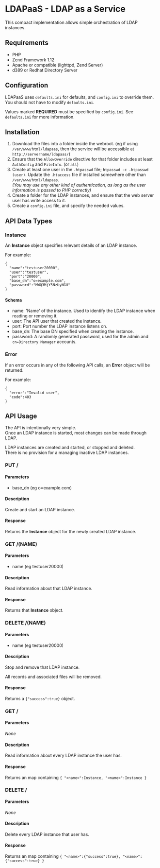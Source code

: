 # LDAPaaS - LDAP as a Service

This compact implementation allows simple orchestration of LDAP instances.

## Requirements

 - PHP
 - Zend Framework 1.12
 - Apache or compatible (lighttpd, Zend Server)
 - d389 or Redhat Directory Server

## Configuration

LDAPaaS uses `defaults.ini` for defaults, and `config.ini` to override them. You should not have to modify `defaults.ini`.

Values marked __REQUIRED__ must be specified by `config.ini`. See `defaults.ini` for more information.

## Installation

1. Download the files into a folder inside the webroot. (eg if using `/var/www/html/ldapaas`, then the service will be accessible at `http://servername/ldapaas/`)
2. Ensure that the `AllowOverride` directive for that folder includes at least `AuthConfig` and `FileInfo`. (or `all`) 
3. Create at least one user in the `.htpasswd` file; `htpasswd -c .htpasswd (user)`. Update the `.htaccess` file if installed somewhere other than `/var/www/html/ldapaas`.  
   _(You may use any other kind of authentication, as long as the user information is passed to PHP correctly)_
4. Create a folder for the LDAP instances, and ensure that the web server user has write access to it.
5. Create a `config.ini` file, and specify the needed values. 

## API Data Types

### Instance

An __Instance__ object specifies relevant details of an LDAP instance.

For example:

```
{
  "name":"testuser20000",
  "user":"testuser",
  "port":"20000",
  "base_dn":"o=example.com",
  "password":"MWQ3MjY5NzUyNGU"
}
```

#### Schema
 
 - name: 'Name' of the instance. Used to identify the LDAP instance when reading or removing it.
 - user: The API user that created the instance.
 - port: Port number the LDAP instance listens on.
 - base_dn: The base DN specified when creating the instance.
 - password: A randomly generated password, used for the admin and `cn=Directory Manager` accounts.

### Error

If an error occurs in any of the following API calls, an __Error__ object will be returned.

For example:

```
{
  "error":"Invalid user",
  "code":403
}
```

## API Usage

The API is intentionally very simple.  
Once an LDAP instance is started, most changes can be made through LDAP.

LDAP instances are created and started, or stopped and deleted.  
There is no provision for a managing inactive LDAP instances. 

### PUT /

#### Parameters
 - base_dn (eg o=example.com)

#### Description
Create and start an LDAP instance.

#### Response
Returns the __Instance__ object for the newly created LDAP instance.

### GET /(NAME)

#### Parameters
  - name (eg testuser20000)

#### Description
Read information about that LDAP instance.

#### Response
Returns that __Instance__ object.

### DELETE /(NAME)

#### Parameters
  - name (eg testuser20000)

#### Description
Stop and remove that LDAP instance.

All records and associated files will be removed.

#### Response
Returns a `{"success":true}` object.

### GET /

#### Parameters
  _None_
  
#### Description
Read information about every LDAP instance the user has.

#### Response
Returns an map containing `{ "<name>":Instance, "<name>":Instance }`

### DELETE /

#### Parameters
  _None_
  
#### Description
Delete every LDAP instance that user has.

#### Response
Returns an map containing `{ "<name>":{"success":true}, "<name>":{"success":true} }`






